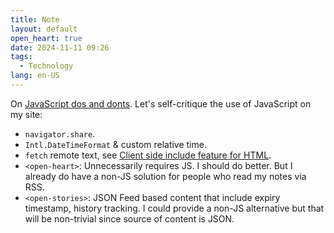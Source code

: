 ```yaml
---
title: Note
layout: default
open_heart: true
date: 2024-11-11 09:26
tags: 
  - Technology
lang: en-US
---
```


On [JavaScript dos and donts](https://muan.co/posts/javascript). Let's self-critique the use of JavaScript on my site:

- `navigator.share`.
- `Intl.DateTimeFormat` & custom relative time.
- `fetch` remote text, see [Client side include feature for HTML](https://github.com/whatwg/html/issues/2791).
- `<open-heart>`: Unnecessarily requires JS. I should do better. But I already do have a non-JS solution for people who read my notes via RSS.
- `<open-stories>`: JSON Feed based content that include expiry timestamp, history tracking. I could provide a non-JS alternative but that will be non-trivial since source of content is JSON.
